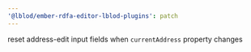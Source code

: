 ```yaml
---
'@lblod/ember-rdfa-editor-lblod-plugins': patch
---
```


reset address-edit input fields when `currentAddress` property changes
